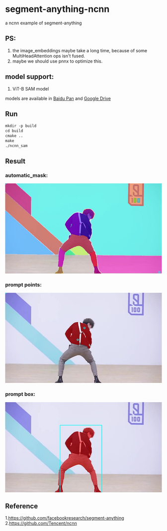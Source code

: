 # segment-anything-ncnn
a ncnn example of segment-anything  

## PS:
1. the image_embeddings maybe take a long time, because of some MultiHeadAttention ops isn't fused.
2. maybe we should use pnnx to optimize this.

## model support:  
1. ViT-B SAM model 

models are available in [Baidu Pan](https://pan.baidu.com/s/15K_glUytv0A7qZFYpafsZw?pwd=naub) and [Google Drive](https://drive.google.com/drive/folders/1xo8DyWdeC_SNuz-K-Nm_E8C9OH3PcZ7S?usp=share_link)  

## Run  
```
mkdir -p build
cd build
cmake ..
make
./ncnn_sam
```

## Result   
### automatic_mask:  
![](result/automatic_mask.jpg)  
### prompt points:  
![](result/point_res.jpg)  
### prompt box:  
![](result/box_res.jpg)  
 

## Reference  
1.https://github.com/facebookresearch/segment-anything  
2.https://github.com/Tencent/ncnn  
